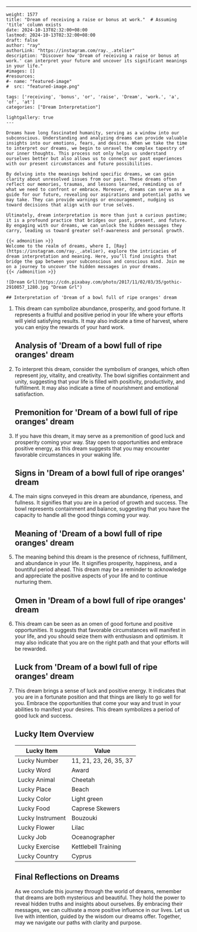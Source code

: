 ---
    weight: 1577
    title: "Dream of receiving a raise or bonus at work."  # Assuming 'title' column exists
    date: 2024-10-13T02:32:00+08:00
    lastmod: 2024-10-13T02:32:00+08:00
    draft: false
    author: "ray"
    authorLink: "https://instagram.com/ray._.atelier"
    description: "Discover how 'Dream of receiving a raise or bonus at work.' can interpret your future and uncover its significant meanings in your life."
    #images: []
    #resources:
    #- name: "featured-image"
    #  src: "featured-image.png"
    
    tags: ['receiving', 'bonus', 'or', 'raise', 'Dream', 'work.', 'a', 'of', 'at']
    categories: ["Dream Interpretation"]
    
    lightgallery: true
    ---
    
    Dreams have long fascinated humanity, serving as a window into our subconscious. Understanding and analyzing dreams can provide valuable insights into our emotions, fears, and desires. When we take the time to interpret our dreams, we begin to unravel the complex tapestry of our inner thoughts. This process not only helps us understand ourselves better but also allows us to connect our past experiences with our present circumstances and future possibilities.
    
    By delving into the meanings behind specific dreams, we can gain clarity about unresolved issues from our past. These dreams often reflect our memories, traumas, and lessons learned, reminding us of what we need to confront or embrace. Moreover, dreams can serve as a guide for our future, revealing our aspirations and potential paths we may take. They can provide warnings or encouragement, nudging us toward decisions that align with our true selves.
    
    Ultimately, dream interpretation is more than just a curious pastime; it is a profound practice that bridges our past, present, and future. By engaging with our dreams, we can unlock the hidden messages they carry, leading us toward greater self-awareness and personal growth.
    
    {{< admonition >}}
    Welcome to the realm of dreams, where I, [Ray](https://instagram.com/ray._.atelier), explore the intricacies of dream interpretation and meaning. Here, you’ll find insights that bridge the gap between your subconscious and conscious mind. Join me on a journey to uncover the hidden messages in your dreams.
    {{< /admonition >}}
    
    ![Dream Grl](https://cdn.pixabay.com/photo/2017/11/02/03/35/gothic-2910057_1280.jpg "Dream Grl")
    
    ## Interpretation of 'Dream of a bowl full of ripe oranges' dream
    
1. This dream can symbolize abundance, prosperity, and good fortune. It represents a fruitful and positive period in your life where your efforts will yield satisfying results. It may also indicate a time of harvest, where you can enjoy the rewards of your hard work.
    
    ## Analysis of 'Dream of a bowl full of ripe oranges' dream
    
2. To interpret this dream, consider the symbolism of oranges, which often represent joy, vitality, and creativity. The bowl signifies containment and unity, suggesting that your life is filled with positivity, productivity, and fulfillment. It may also indicate a time of nourishment and emotional satisfaction.
    
    ## Premonition for 'Dream of a bowl full of ripe oranges' dream
    
3. If you have this dream, it may serve as a premonition of good luck and prosperity coming your way. Stay open to opportunities and embrace positive energy, as this dream suggests that you may encounter favorable circumstances in your waking life.
    
    ## Signs in 'Dream of a bowl full of ripe oranges' dream
    
4. The main signs conveyed in this dream are abundance, ripeness, and fullness. It signifies that you are in a period of growth and success. The bowl represents containment and balance, suggesting that you have the capacity to handle all the good things coming your way.
    
    ## Meaning of 'Dream of a bowl full of ripe oranges' dream
    
5. The meaning behind this dream is the presence of richness, fulfillment, and abundance in your life. It signifies prosperity, happiness, and a bountiful period ahead. This dream may be a reminder to acknowledge and appreciate the positive aspects of your life and to continue nurturing them.
    
    ## Omen in 'Dream of a bowl full of ripe oranges' dream
    
6. This dream can be seen as an omen of good fortune and positive opportunities. It suggests that favorable circumstances will manifest in your life, and you should seize them with enthusiasm and optimism. It may also indicate that you are on the right path and that your efforts will be rewarded.
    
    ## Luck from 'Dream of a bowl full of ripe oranges' dream
    
7. This dream brings a sense of luck and positive energy. It indicates that you are in a fortunate position and that things are likely to go well for you. Embrace the opportunities that come your way and trust in your abilities to manifest your desires. This dream symbolizes a period of good luck and success.
    
    ## Lucky Item Overview
    | Lucky Item          | Value              |
    |---------------|--------------------|
    | Lucky Number        | 11, 21, 23, 26, 35, 37  |
    | Lucky Word          | Award |
    | Lucky Animal        | Cheetah |
    | Lucky Place         | Beach     |
    | Lucky Color         | Light green     |
    | Lucky Food          | Caprese Skewers      |
    | Lucky Instrument    | Bouzouki |
    | Lucky Flower        | Lilac    |
    | Lucky Job           | Oceanographer       |
    | Lucky Exercise      | Kettlebell Training  |
    | Lucky Country       | Cyprus    |
    
    
    ##  Final Reflections on Dreams
    
    As we conclude this journey through the world of dreams, remember that dreams are both mysterious and beautiful. They hold the power to reveal hidden truths and insights about ourselves. By embracing their messages, we can cultivate a more positive influence in our lives. Let us live with intention, guided by the wisdom our dreams offer. Together, may we navigate our paths with clarity and purpose.
    